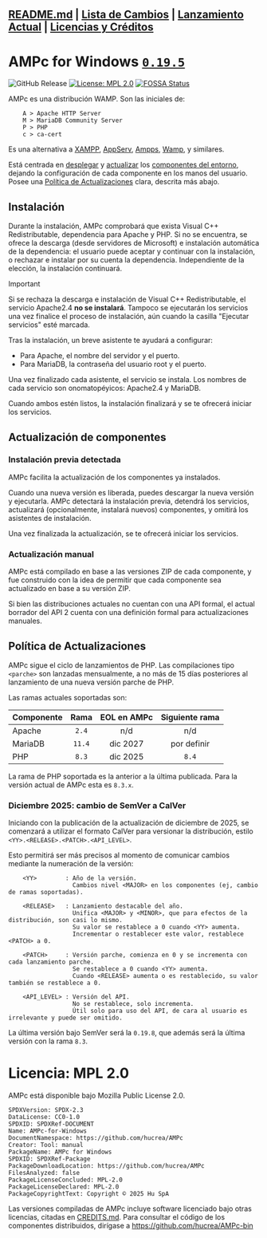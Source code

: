 [README.md](README.md) | [Lista de Cambios](CHANGELOG.md) | [Lanzamiento Actual](release/README.md) | [Licencias y Créditos](LICENSES.md)
---
# AMPc for Windows [``0.19.5``](CHANGELOG.md)

![GitHub Release](https://img.shields.io/github/v/release/hucrea/AMPc?color=white&link=https://github.com/hucrea/AMPc/releases/latest)
[![License: MPL 2.0](https://img.shields.io/badge/License-MPL%202.0-blue.svg)](https://opensource.org/licenses/MPL-2.0)
[![FOSSA Status](https://app.fossa.com/api/projects/git%2Bgithub.com%2Fhucrea%2FAMPc.svg?type=shield)](https://app.fossa.com/projects/git%2Bgithub.com%2Fhucrea%2FAMPc?ref=badge_shield)

AMPc es una distribución WAMP. Son las iniciales de:

```
    A > Apache HTTP Server
    M > MariaDB Community Server
    P > PHP
    c > ca-cert
```

Es una alternativa a [XAMPP](https://www.apachefriends.org/es/index.html), [AppServ](https://www.appserv.org/en/), [Ampps](https://ampps.com/), [Wamp](https://www.wampserver.com/en/download-wampserver-64bits/), y similares.

Está centrada en [desplegar](#instalación) y [actualizar](#actualización-de-componentes) los [componentes del entorno](release/README.md), dejando la configuración de cada componente en los manos del usuario. Posee una [Política de Actualizaciones](#política-de-actualizaciones) clara, descrita más abajo.

## Instalación
Durante la instalación, AMPc comprobará que exista Visual C++ Redistributable, dependencia para Apache y PHP. Si no se encuentra, se ofrece la descarga (desde servidores de Microsoft) e instalación automática de la dependencia: el usuario puede aceptar y continuar con la instalación, o rechazar e instalar por su cuenta la dependencia. Independiente de la elección, la instalación continuará.

> [!IMPORTANT]
> Si se rechaza la descarga e instalación de Visual C++ Redistributable, el servicio Apache2.4 **no se instalará**. Tampoco se ejecutarán los servicios una vez finalice el proceso de instalación, aún cuando la casilla "Ejecutar servicios" esté marcada.

Tras la instalación, un breve asistente te ayudará a configurar:
- Para Apache, el nombre del servidor y el puerto.
- Para MariaDB, la contraseña del usuario root y el puerto.

Una vez finalizado cada asistente, el servicio se instala. Los nombres de cada servicio son onomatopéyicos: Apache2.4 y MariaDB.

Cuando ambos estén listos, la instalación finalizará y se te ofrecerá iniciar los servicios.

## Actualización de componentes
### Instalación previa detectada
AMPc facilita la actualización de los componentes ya instalados.

Cuando una nueva versión es liberada, puedes descargar la nueva versión y ejecutarla. AMPc detectará la instalación previa, detendrá los servicios, actualizará (opcionalmente, instalará nuevos) componentes, y omitirá los asistentes de instalación.

Una vez finalizada la actualización, se te ofrecerá iniciar los servicios.

### Actualización manual
AMPc está compilado en base a las versiones ZIP de cada componente, y fue construido con la idea de permitir que cada componente sea actualizado en base a su versión ZIP.

Si bien las distribuciones actuales no cuentan con una API formal, el actual borrador del API 2 cuenta con una definición formal para actualizaciones manuales.

## Política de Actualizaciones
AMPc sigue el ciclo de lanzamientos de PHP. Las compilaciones tipo ``<parche>`` son lanzadas mensualmente, a no más de 15 días posteriores al lanzamiento de una nueva versión parche de PHP.

Las ramas actuales soportadas son:

| Componente | Rama     | EOL en AMPc | Siguiente rama  |
| ----       | :---:    | :---:       | :---:           |
| Apache     | ``2.4``  | n/d         | n/d             |
| MariaDB    | ``11.4`` | dic 2027    | por definir     |
| PHP        | ``8.3``  | dic 2025    | ``8.4``         |

La rama de PHP soportada es la anterior a la última publicada. Para la versión actual de AMPc esta es ``8.3.x``.

### Diciembre 2025: cambio de SemVer a CalVer
Iniciando con la publicación de la actualización de diciembre de 2025, se comenzará a utilizar el formato CalVer para versionar la distribución, estilo ``<YY>.<RELEASE>.<PATCH>.<API_LEVEL>``.

Esto permitirá ser más precisos al momento de comunicar cambios mediante la numeración de la versión:

```
    <YY>        : Año de la versión.
                  Cambios nivel <MAJOR> en los componentes (ej, cambio de ramas soportadas).

    <RELEASE>   : Lanzamiento destacable del año.
                  Unifica <MAJOR> y <MINOR>, que para efectos de la distribución, son casi lo mismo.
                  Su valor se restablece a 0 cuando <YY> aumenta.
                  Incrementar o restablecer este valor, restablece <PATCH> a 0.

    <PATCH>     : Versión parche, comienza en 0 y se incrementa con cada lanzamiento parche.
                  Se restablece a 0 cuando <YY> aumenta.
                  Cuando <RELEASE> aumenta o es restablecido, su valor también se restablece a 0.

    <API_LEVEL> : Versión del API.
                  No se restablece, solo incrementa.
                  Útil solo para uso del API, de cara al usuario es irrelevante y puede ser omitido.
```

La última versión bajo SemVer será la ``0.19.8``, que además será la última versión con la rama  ``8.3``.

# Licencia: MPL 2.0
AMPc está disponible bajo Mozilla Public License 2.0.

```
SPDXVersion: SPDX-2.3
DataLicense: CC0-1.0
SPDXID: SPDXRef-DOCUMENT
Name: AMPc-for-Windows
DocumentNamespace: https://github.com/hucrea/AMPc
Creator: Tool: manual
PackageName: AMPc for Windows
SPDXID: SPDXRef-Package
PackageDownloadLocation: https://github.com/hucrea/AMPc
FilesAnalyzed: false
PackageLicenseConcluded: MPL-2.0
PackageLicenseDeclared: MPL-2.0
PackageCopyrightText: Copyright © 2025 Hu SpA
```

Las versiones compiladas de AMPc incluye software licenciado bajo otras licencias, citadas en [CREDITS.md](CREDITS.md). Para consultar el código de los componentes distribuidos, dirígase a https://github.com/hucrea/AMPc-bin
